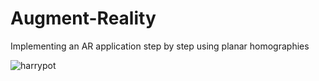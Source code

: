 # Augment-Reality
Implementing an AR application step by step using planar homographies

![harrypot](https://user-images.githubusercontent.com/50088458/67061091-065e6400-f114-11e9-8aa0-415242b3fd52.jpg)
